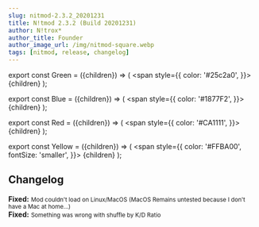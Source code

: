 ```yaml
---
slug: nitmod-2.3.2_20201231
title: N!tmod 2.3.2 (Build 20201231)
author: N!trox*
author_title: Founder
author_image_url: /img/nitmod-square.webp
tags: [nitmod, release, changelog]
---
```


export const Green = ({children}) => (
  <span
    style={{
      color: '#25c2a0',
    }}>
    {children}
  </span>
);

export const Blue = ({children}) => (
  <span
    style={{
      color: '#1877F2',
    }}>
    {children}
  </span>
);

export const Red = ({children}) => (
  <span
    style={{
      color: '#CA1111',
    }}>
    {children}
  </span>
);

export const Yellow = ({children}) => (
  <span
    style={{
      color: '#FFBA00',
      fontSize: 'smaller',
    }}>
    {children}
  </span>
);

## Changelog
**<Blue>Fixed:</Blue>** <small>Mod couldn't load on Linux/MacOS (MacOS Remains untested because I don't have a Mac at home...)</small>  
**<Blue>Fixed:</Blue>** <small>Something was wrong with shuffle by K/D Ratio</small>  
